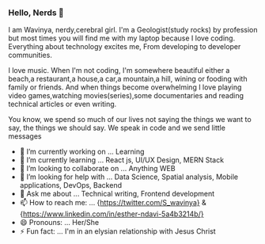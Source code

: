 ### Hello, Nerds 👋

I am Wavinya, nerdy,cerebral girl. I'm a Geologist(study rocks) by profession but most times you will find me with my laptop because I love coding. Everything about technology excites me, From developing to developer communities.

I love music. When I'm not coding, I'm somewhere beautiful either a beach,a restaurant,a house,a car,a mountain,a hill, wining or fooding with family or friends. And when things become overwhelming I love playing video games,watching movies(series),some documentaries and reading technical articles or even writing.



You know, we spend so much of our lives not saying the things we want to say, the things we should say. We speak in code and we send little messages



- 🔭 I’m currently working on ... Learning 
- 🌱 I’m currently learning ... React js, UI/UX Design, MERN Stack
- 👯 I’m looking to collaborate on ... Anything WEB
- 🤔 I’m looking for help with ... Data Science, Spatial analysis, Mobile applications, DevOps, Backend
- 💬 Ask me about ... Technical writing, Frontend development
- 📫 How to reach me: ... {https://twitter.com/S_wavinya} & {https://www.linkedin.com/in/esther-ndavi-5a4b3214b/}
- 😄 Pronouns: ... Her/She
- ⚡ Fun fact: ... I'm in an elysian relationship with Jesus Christ

